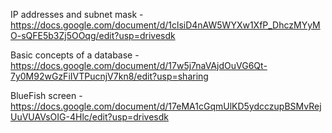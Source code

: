 IP addresses and subnet mask - https://docs.google.com/document/d/1clsiD4nAW5WYXw1XfP_DhczMYyMO-sQFE5b3Zj5OOqg/edit?usp=drivesdk

Basic concepts of a database - https://docs.google.com/document/d/17w5j7naVAjdOuVG6Qt-7y0M92wGzFiIVTPucnjV7kn8/edit?usp=sharing

BlueFish screen - 
https://docs.google.com/document/d/17eMA1cGqmUlKD5ydcczupBSMvRejUuVUAVsOIG-4Hlc/edit?usp=drivesdk
